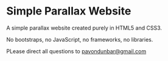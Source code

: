 # Simple Parallax Website

A simple parallax website created purely in HTML5 and CSS3.

No bootstraps, no JavaScript, no frameworks, no libraries.

PLease direct all questions to pavondunbar@gmail.com
